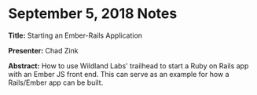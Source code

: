 # September 5, 2018 Notes

**Title:** Starting an Ember-Rails Application

**Presenter:** Chad Zink

**Abstract:** How to use Wildland Labs' trailhead to start a Ruby on Rails app with an Ember JS front end. This can serve as an example for how a Rails/Ember app can be built.

